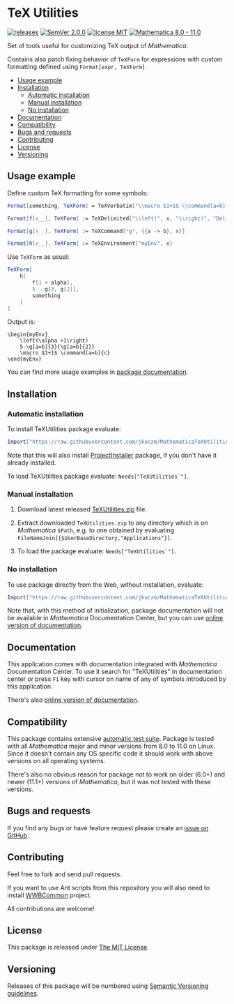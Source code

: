 # TeX Utilities

[![releases](https://img.shields.io/github/release/jkuczm/MathematicaTeXUtilities.svg)](https://github.com/jkuczm/MathematicaTeXUtilities/releases)
[![SemVer 2.0.0](https://img.shields.io/badge/SemVer-2.0.0-brightgreen.svg)](https://semver.org/spec/v2.0.0.html)
[![license MIT](https://img.shields.io/badge/license-MIT-blue.svg)](https://github.com/jkuczm/MathematicaTeXUtilities/blob/master/LICENSE)
[![Mathematica 8.0 - 11.0](https://img.shields.io/badge/Mathematica-8.0%20--%2011.0-brightgreen.svg)](#compatibility)


Set of tools useful for customizing TeX output of *Mathematica*.

Contains also patch fixing behavior of `TeXForm` for expressions with custom
formatting defined using `Format[expr, TeXForm]`.


* [Usage example](#usage-example)
* [Installation](#installation)
    * [Automatic installation](#automatic-installation)
    * [Manual installation](#manual-installation)
    * [No installation](#no-installation)
* [Documentation](#documentation)
* [Compatibility](#compatibility)
* [Bugs and requests](#bugs-and-requests)
* [Contributing](#contributing)
* [License](#license)
* [Versioning](#versioning)



## Usage example

Define custom TeX formatting for some symbols:

```Mathematica
Format[something, TeXForm] = TeXVerbatim["\\macro $1+1$ \\command[a=b]{c}"];

Format[f[x__], TeXForm] := TeXDelimited["\\left(", x, "\\right)", "DelimSeparator" -> ""]

Format[g[x__], TeXForm] := TeXCommand["g", {{a -> b}, x}]

Format[h[x__], TeXForm] := TeXEnvironment["myEnv", x]
```

Use `TeXForm` as usual:

```Mathematica
TeXForm[
    h[
        f[1 + alpha],
        5 - g[3, g[2]],
        something
    ]
]
```

Output is:
```TeX
\begin{myEnv}
    \left(\alpha +1\right)
    5-\g[a=b]{3}{\g[a=b]{2}}
    \macro $1+1$ \command[a=b]{c}
\end{myEnv}
```

You can find more usage examples in
[package documentation](https://jkuczm.github.io/MathematicaTeXUtilities/reference/guide/TeXUtilities.html).



## Installation


### Automatic installation

To install TeXUtilities package evaluate:
```Mathematica
Import["https://raw.githubusercontent.com/jkuczm/MathematicaTeXUtilities/master/BootstrapInstall.m"]
```

Note that this will also install
[ProjectInstaller](https://github.com/lshifr/ProjectInstaller) package, if you
don't have it already installed.

To load TeXUtilities package evaluate: ``Needs["TeXUtilities`"]``.


### Manual installation

1. Download latest released
   [TeXUtilities.zip](https://github.com/jkuczm/MathematicaTeXUtilities/releases/download/v1.0.0/TeXUtilities.zip)
   file.

2. Extract downloaded `TeXUtilities.zip` to any directory which is on
   *Mathematica* `$Path`, e.g. to one obtained by evaluating
   `FileNameJoin[{$UserBaseDirectory,"Applications"}]`.


3. To load the package evaluate: ``Needs["TeXUtilities`"]``.


### No installation

To use package directly from the Web, without installation, evaluate:
```Mathematica
Import["https://raw.githubusercontent.com/jkuczm/MathematicaTeXUtilities/master/NoInstall.m"]
```

Note that, with this method of initialization,
package documentation will not be available in *Mathematica* Documentation Center,
but you can use
[online version of documentation](https://jkuczm.github.io/MathematicaTeXUtilities/reference/guide/TeXUtilities.html).


## Documentation

This application comes with documentation integrated with *Mathematica*
Documentation Center. To use it search for "TeXUtilities" in documentation
center or press `F1` key with cursor on name of any of symbols introduced by
this application.

There's also
[online version of documentation](https://jkuczm.github.io/MathematicaTeXUtilities/reference/guide/TeXUtilities.html).



## Compatibility

This package contains extensive
[automatic test suite](https://github.com/jkuczm/MathematicaTeXUtilities/tree/master/PatternUtilities/Tests).
Package is tested with all *Mathematica* major and minor versions from 8.0 to
11.0 on Linux. Since it doesn't contain any OS specific code it should work
with above versions on all operating systems.

There's also no obvious reason for package not to work on older (6.0+) and
newer (11.1+) versions of *Mathematica*, but it was not tested with these
versions.



## Bugs and requests

If you find any bugs or have feature request please create an
[issue on GitHub](https://github.com/jkuczm/MathematicaTeXUtilities/issues).



## Contributing

Feel free to fork and send pull requests.

If you want to use Ant scripts from this repository you will also need to
install [WWBCommon](https://github.com/jkuczm/WWBCommon) project.

All contributions are welcome!



## License

This package is released under
[The MIT License](https://github.com/jkuczm/MathematicaTeXUtilities/blob/master/LICENSE).



## Versioning

Releases of this package will be numbered using
[Semantic Versioning guidelines](http://semver.org/).
